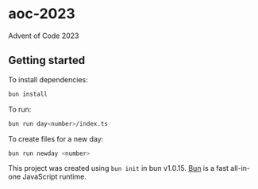 # aoc-2023

Advent of Code 2023

## Getting started
To install dependencies:

```bash
bun install
```

To run:

```bash
bun run day<number>/index.ts
```

To create files for a new day:
```bash
bun run newday <number>
```

This project was created using `bun init` in bun v1.0.15. [Bun](https://bun.sh) is a fast all-in-one JavaScript runtime.
